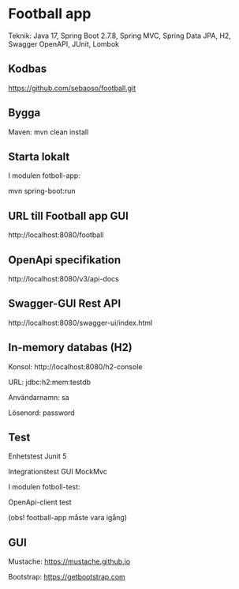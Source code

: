 # Football app
Teknik: Java 17, Spring Boot 2.7.8, 
Spring MVC, Spring Data JPA, H2, Swagger OpenAPI, JUnit, Lombok

## Kodbas
https://github.com/sebaoso/football.git

## Bygga
Maven:
mvn clean install

## Starta lokalt
I modulen fotboll-app:

mvn spring-boot:run

## URL till Football app GUI
http://localhost:8080/football

## OpenApi specifikation
http://localhost:8080/v3/api-docs

## Swagger-GUI Rest API
http://localhost:8080/swagger-ui/index.html

## In-memory databas (H2)
Konsol: http://localhost:8080/h2-console

URL: jdbc:h2:mem:testdb

Användarnamn: sa

Lösenord: password

## Test
Enhetstest Junit 5

Integrationstest GUI MockMvc

I modulen fotboll-test:

OpenApi-client test

(obs! football-app måste vara igång)

## GUI
Mustache: https://mustache.github.io

Bootstrap: https://getbootstrap.com




